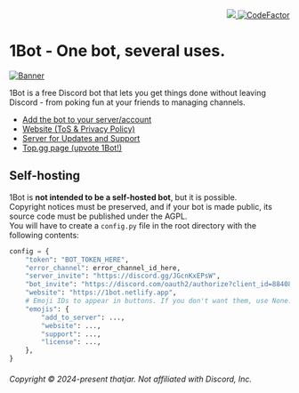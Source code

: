<div align=right>
  <a href="https://discord.gg/JGcnKxEPsW">
    <img src="https://img.shields.io/discord/884078410010333235?label=server&logo=discord&logoColor=white">
  </a>
  <a href="https://www.codefactor.io/repository/github/thatjar/1bot">
    <img src="https://www.codefactor.io/repository/github/thatjar/1bot/badge" alt="CodeFactor" />
  </a>
</div>

# 1Bot - One bot, several uses.

[![Banner](https://1bot.netlify.app/banner.png)](https://1bot.netlify.app/)

1Bot is a free Discord bot that lets you get things done without leaving Discord - from poking fun at your friends to managing channels.

- [Add the bot to your server/account](https://discord.com/oauth2/authorize?client_id=884080176416309288)
- [Website (ToS & Privacy Policy)](https://1bot.netlify.app)
- [Server for Updates and Support](https://discord.gg/JGcnKxEPsW)
- [Top.gg page (upvote 1Bot!)](https://top.gg/bot/884080176416309288)

## Self-hosting

1Bot is **not intended to be a self-hosted bot**, but it is possible.  
Copyright notices must be preserved, and if your bot is made public, its source code must be published under the AGPL.  
You will have to create a `config.py` file in the root directory with the following contents:

```py
config = {
    "token": "BOT_TOKEN_HERE",
    "error_channel": error_channel_id_here,
    "server_invite": "https://discord.gg/JGcnKxEPsW",
    "bot_invite": "https://discord.com/oauth2/authorize?client_id=884080176416309288",
    "website": "https://1bot.netlify.app",
    # Emoji IDs to appear in buttons. If you don't want them, use None.
    "emojis": {
        "add_to_server": ...,
        "website": ...,
        "support": ...,
        "license": ...,
    },
}

```

###### Copyright &copy; 2024-present thatjar. Not affiliated with Discord, Inc.
